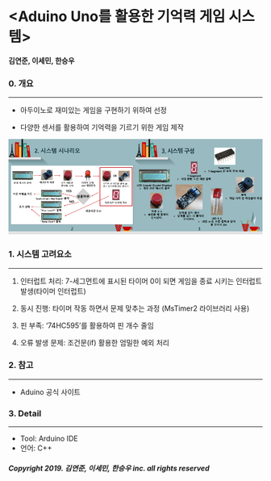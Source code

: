 # <Aduino Uno를 활용한 기억력 게임 시스템>

__김연준, 이세민, 한승우__

### 0. 개요
------------------------------
- 아두이노로 재미있는 게임을 구현하기 위하여 선정

- 다양한 센서를 활용하여 기억력을 기르기 위한 게임 제작

<img src="/images/슬라이드4.PNG" width="50%"><img src="/images/슬라이드5.PNG" width="50%">

### 1. 시스템 고려요소
------------------------------
1. 인터럽트 처리: 7-세그먼트에 표시된 타이머 0이 되면 게임을 종료 시키는 인터럽트 발생(타이머 인터럽트)

2. 동시 진행: 타이머 작동 하면서 문제 맞추는 과정 (MsTimer2 라이브러리 사용)

3. 핀 부족: ‘74HC595’를 활용하여 핀 개수 줄임

4. 오류 발생 문제: 조건문(if) 활용한 엄밀한 예외 처리

### 2. 참고
------------------------------
 * Aduino 공식 사이트
 
### 3. Detail
------------------------------
 * Tool: Arduino IDE
 * 언어: C++
 

##### Copyright 2019. 김연준, 이세민, 한승우 inc. all rights reserved
